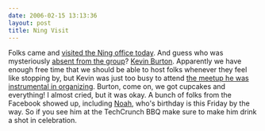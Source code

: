 ```yaml
---
date: 2006-02-15 13:13:36
layout: post
title: Ning Visit
---
```


Folks came and [visited the Ning office today](http://visiting.ning.com/index.php). And guess who was mysteriously [absent from the group](http://www.flickr.com/photo_zoom.gne?id=100178715&size=m)? [Kevin Burton](http://www.feedblog.org/). Apparently we have enough free time that we should be able to host folks whenever they feel like stopping by, but Kevin was just too busy to attend [the meetup he was instrumental in organizing](http://kalsey.com/2006/02/visit_ning/). Burton, come on, we got cupcakes and everything! I almost cried, but it was okay. A bunch of folks from the Facebook showed up, including [Noah](http://www.okdork.com/), who's birthday is this Friday by the way. So if you see him at the TechCrunch BBQ make sure to make him drink a shot in celebration.
